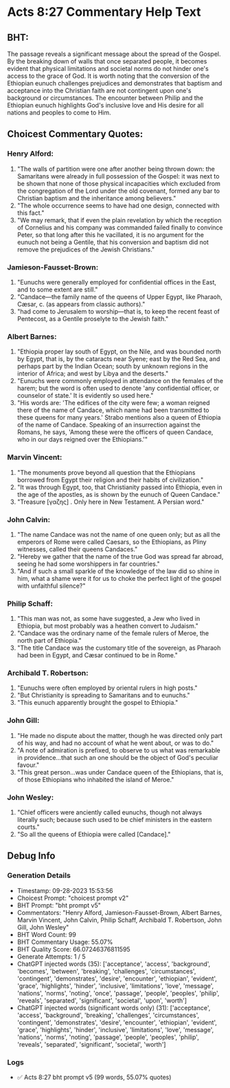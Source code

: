 # Acts 8:27 Commentary Help Text

## BHT:
The passage reveals a significant message about the spread of the Gospel. By the breaking down of walls that once separated people, it becomes evident that physical limitations and societal norms do not hinder one's access to the grace of God. It is worth noting that the conversion of the Ethiopian eunuch challenges prejudices and demonstrates that baptism and acceptance into the Christian faith are not contingent upon one's background or circumstances. The encounter between Philip and the Ethiopian eunuch highlights God's inclusive love and His desire for all nations and peoples to come to Him.

## Choicest Commentary Quotes:
### Henry Alford:
1. "The walls of partition were one after another being thrown down: the Samaritans were already in full possession of the Gospel: it was next to be shown that none of those physical incapacities which excluded from the congregation of the Lord under the old covenant, formed any bar to Christian baptism and the inheritance among believers." 
2. "The whole occurrence seems to have had one design, connected with this fact."
3. "We may remark, that if even the plain revelation by which the reception of Cornelius and his company was commanded failed finally to convince Peter, so that long after this he vacillated, it is no argument for the eunuch not being a Gentile, that his conversion and baptism did not remove the prejudices of the Jewish Christians."

### Jamieson-Fausset-Brown:
1. "Eunuchs were generally employed for confidential offices in the East, and to some extent are still."
2. "Candace—the family name of the queens of Upper Egypt, like Pharaoh, Cæsar, c. (as appears from classic authors)."
3. "had come to Jerusalem to worship—that is, to keep the recent feast of Pentecost, as a Gentile proselyte to the Jewish faith."

### Albert Barnes:
1. "Ethiopia proper lay south of Egypt, on the Nile, and was bounded north by Egypt, that is, by the cataracts near Syene; east by the Red Sea, and perhaps part by the Indian Ocean; south by unknown regions in the interior of Africa; and west by Libya and the deserts."
2. "Eunuchs were commonly employed in attendance on the females of the harem; but the word is often used to denote 'any confidential officer, or counselor of state.' It is evidently so used here."
3. "His words are: 'The edifices of the city were few; a woman reigned there of the name of Candace, which name had been transmitted to these queens for many years.' Strabo mentions also a queen of Ethiopia of the name of Candace. Speaking of an insurrection against the Romans, he says, 'Among these were the officers of queen Candace, who in our days reigned over the Ethiopians.'"

### Marvin Vincent:
1. "The monuments prove beyond all question that the Ethiopians borrowed from Egypt their religion and their habits of civilization."
2. "It was through Egypt, too, that Christianity passed into Ethiopia, even in the age of the apostles, as is shown by the eunuch of Queen Candace."
3. "Treasure [γαζης] . Only here in New Testament. A Persian word."

### John Calvin:
1. "The name Candace was not the name of one queen only; but as all the emperors of Rome were called Caesars, so the Ethiopians, as Pliny witnesses, called their queens Candaces."
2. "Hereby we gather that the name of the true God was spread far abroad, seeing he had some worshippers in far countries."
3. "And if such a small sparkle of the knowledge of the law did so shine in him, what a shame were it for us to choke the perfect light of the gospel with unfaithful silence?"

### Philip Schaff:
1. "This man was not, as some have suggested, a Jew who lived in Ethiopia, but most probably was a heathen convert to Judaism."
2. "Candace was the ordinary name of the female rulers of Meroe, the north part of Ethiopia."
3. "The title Candace was the customary title of the sovereign, as Pharaoh had been in Egypt, and Cæsar continued to be in Rome."

### Archibald T. Robertson:
1. "Eunuchs were often employed by oriental rulers in high posts." 
2. "But Christianity is spreading to Samaritans and to eunuchs."
3. "This eunuch apparently brought the gospel to Ethiopia."

### John Gill:
1. "He made no dispute about the matter, though he was directed only part of his way, and had no account of what he went about, or was to do."
2. "A note of admiration is prefixed, to observe to us what was remarkable in providence...that such an one should be the object of God's peculiar favour."
3. "This great person...was under Candace queen of the Ethiopians, that is, of those Ethiopians who inhabited the island of Meroe."

### John Wesley:
1. "Chief officers were anciently called eunuchs, though not always literally such; because such used to be chief ministers in the eastern courts."
2. "So all the queens of Ethiopia were called [Candace]."


## Debug Info
### Generation Details
- Timestamp: 09-28-2023 15:53:56
- Choicest Prompt: "choicest prompt v2"
- BHT Prompt: "bht prompt v5"
- Commentators: "Henry Alford, Jamieson-Fausset-Brown, Albert Barnes, Marvin Vincent, John Calvin, Philip Schaff, Archibald T. Robertson, John Gill, John Wesley"
- BHT Word Count: 99
- BHT Commentary Usage: 55.07%
- BHT Quality Score: 66.07246376811595
- Generate Attempts: 1 / 5
- ChatGPT injected words (35):
	['acceptance', 'access', 'background', 'becomes', 'between', 'breaking', 'challenges', 'circumstances', 'contingent', 'demonstrates', 'desire', 'encounter', 'ethiopian', 'evident', 'grace', 'highlights', 'hinder', 'inclusive', 'limitations', 'love', 'message', 'nations', 'norms', 'noting', 'once', 'passage', 'people', 'peoples', 'philip', 'reveals', 'separated', 'significant', 'societal', 'upon', 'worth']
- ChatGPT injected words (significant words only) (31):
	['acceptance', 'access', 'background', 'breaking', 'challenges', 'circumstances', 'contingent', 'demonstrates', 'desire', 'encounter', 'ethiopian', 'evident', 'grace', 'highlights', 'hinder', 'inclusive', 'limitations', 'love', 'message', 'nations', 'norms', 'noting', 'passage', 'people', 'peoples', 'philip', 'reveals', 'separated', 'significant', 'societal', 'worth']

### Logs
- ✅ Acts 8:27 bht prompt v5 (99 words, 55.07% quotes)